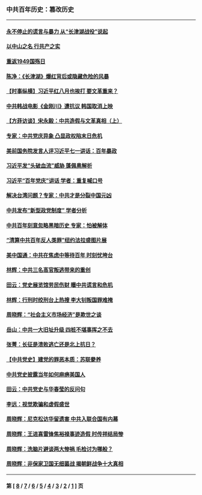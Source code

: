 ### 中共百年历史：篡改历史
---
#### [永不停止的谎言与暴力 从“长津湖战役”说起](../../pages/nf1176115/n13494094.md?09040430) 
#### [以中山之名 行共产之实](../../pages/nf1176115/n13346437.md?09040430) 
#### [重返1949国殇日](../../pages/nf1176115/n13346372.md?09040430) 
#### [陈净：《长津湖》爆红背后或隐藏危险的风暴](../../pages/nf1176115/n13314364.md?09040430) 
#### [【时事纵横】习近平红八月也挨打 要文革重来？](../../pages/nf1176115/n13231393.md?09040430) 
#### [中共韩战电影《金刚川》遭抗议 韩国取消上映](../../pages/nf1176115/n13219114.md?09040430) 
#### [【方菲访谈】宋永毅：中共造假与文革真相（上）](../../pages/nf1176115/n13200760.md?09040430) 
#### [专家：中共党庆异象 凸显政权陷末日危机](../../pages/nf1176115/n13067084.md?09040430) 
#### [美前国务院发言人评习近平七一讲话：百年暴政](../../pages/nf1176115/n13066986.md?09040430) 
#### [习近平发“头破血流”威胁 蓬佩奥解析](../../pages/nf1176115/n13063604.md?09040430) 
#### [习近平“百年党庆”讲话 学者：重复喊口号](../../pages/nf1176115/n13061411.md?09040430) 
#### [解决台湾问题？专家：中共才是分裂中国元凶](../../pages/nf1176115/n13060811.md?09040430) 
#### [中共发布“新型政党制度” 学者分析](../../pages/nf1176115/n13056354.md?09040430) 
#### [中共百年刻意忽略黑暗历史 专家：怕被解体](../../pages/nf1176115/n13056056.md?09040430) 
#### [“清算中共百年反人类罪”纽约法拉盛图片展](../../pages/nf1176115/n13052220.md?09040430) 
#### [美中国通：中共在焦虑中等待百年 时刻忧垮台](../../pages/nf1176115/n13048820.md?09040430) 
#### [林辉：中共三名高官叛逃带来的重创](../../pages/nf1176115/n13035206.md?09040430) 
#### [田云：党史展览馆劳民伤财 曝中共谎言和危机](../../pages/nf1176115/n13033900.md?09040430) 
#### [林辉：行刑时绞刑台上热搜 李大钊叛国罪难掩](../../pages/nf1176115/n13031965.md?09040430) 
#### [周晓辉：“社会主义市场经济”是欺世之谈](../../pages/nf1176115/n13024090.md?09040430) 
#### [岳山：中共一大旧址升级 四桩不堪事挥之不去](../../pages/nf1176115/n13021697.md?09040430) 
#### [张菁：长征是溃败逃亡还是北上抗日？](../../pages/nf1176115/n13020585.md?09040430) 
#### [【中共党史】建党的罪恶本质：苏联豢养](../../pages/nf1176115/n13011888.md?09040430) 
#### [中共党史披露当年如何麻痹美国人](../../pages/nf1176115/n12966400.md?09040430) 
#### [田云：中共党史与华春莹的反问句](../../pages/nf1176115/n12765178.md?09040430) 
#### [李远：视觉欺骗和虚假盛世](../../pages/nf1176115/n12993376.md?09040430) 
#### [周晓辉：尼克松访华留遗害 中共入联合国有内幕](../../pages/nf1176115/n12991422.md?09040430) 
#### [周晓辉：王进喜雷锋焦裕禄事迹造假 时传祥结局惨](../../pages/nf1176115/n12985497.md?09040430) 
#### [周晓辉：洗脑片避谈两大惨祸 毛检讨为哪般？](../../pages/nf1176115/n12971285.md?09040430) 
#### [周晓辉：非保家卫国无细菌战 揭朝鲜战争十大真相](../../pages/nf1176115/n12954161.md?09040430) 

---
#### 第 [ [8](./8.md?09040430) / [7](./7.md?09040430) / [6](./6.md?09040430) / [5](./5.md?09040430) / [4](./4.md?09040430) / [3](./3.md?09040430) / [2](./2.md?09040430) / [1](./1.md?09040430) ] 页
